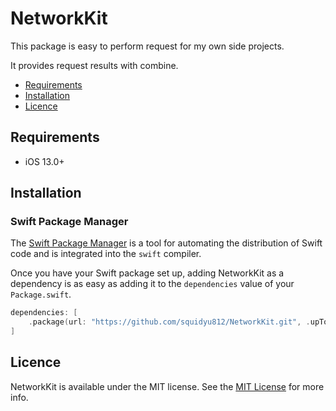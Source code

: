 # NetworkKit

This package is easy to perform request for my own side projects.

It provides request results with combine.

- [Requirements](#requirements)
- [Installation](#installation)
- [Licence](#licence)

## Requirements

- iOS 13.0+

## Installation

### Swift Package Manager

The [Swift Package Manager](https://swift.org/package-manager/) is a tool for automating the distribution of Swift code and is integrated into the `swift` compiler. 

Once you have your Swift package set up, adding NetworkKit as a dependency is as easy as adding it to the `dependencies` value of your `Package.swift`.

```swift
dependencies: [
    .package(url: "https://github.com/squidyu812/NetworkKit.git", .upToNextMajor(from: "1.0.0"))
]
```

## Licence
NetworkKit is available under the MIT license. See the [MIT License](LICENSE) for more info.
